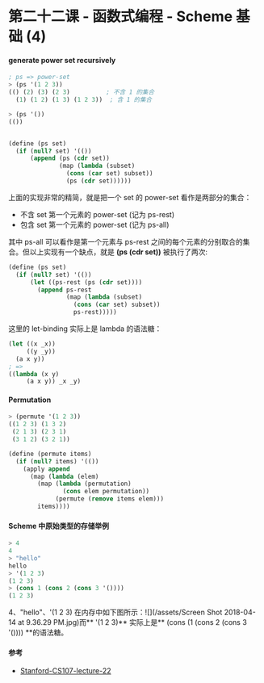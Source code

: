 # 第二十二课 - 函数式编程 - Scheme 基础 \(4\)

#### generate power set recursively

```scheme
; ps => power-set
> (ps '(1 2 3))
(() (2) (3) (2 3)          ; 不含 1 的集合
  (1) (1 2) (1 3) (1 2 3))  ; 含 1 的集合

> (ps '())
(())


(define (ps set)
  (if (null? set) '(())
      (append (ps (cdr set))
              (map (lambda (subset)
                (cons (car set) subset))
                (ps (cdr set))))))
```

上面的实现非常的精简，就是把一个 set 的 power-set 看作是两部分的集合：

* 不含 set 第一个元素的 power-set \(记为 ps-rest\)
* 包含 set 第一个元素的 power-set \(记为 ps-all\)

其中 ps-all 可以看作是第一个元素与 ps-rest 之间的每个元素的分别取合的集合。但以上实现有一个缺点，就是 **\(ps \(cdr set\)\)** 被执行了两次:

```scheme
(define (ps set)
  (if (null? set) '(())
      (let ((ps-rest (ps (cdr set))))
        (append ps-rest
                (map (lambda (subset)
                  (cons (car set) subset))
                  ps-rest)))))
```

这里的 let-binding 实际上是 lambda 的语法糖：

```scheme
(let ((x _x))
     ((y _y))
  (a x y))
; =>
((lambda (x y)
     (a x y)) _x _y)
```

#### Permutation

```scheme
> (permute '(1 2 3))
((1 2 3) (1 3 2)
 (2 1 3) (2 3 1)
 (3 1 2) (3 2 1))
```

```scheme
(define (permute items)
  (if (null? items) '(())
    (apply append
      (map (lambda (elem)
        (map (lambda (permutation)
               (cons elem permutation))
             (permute (remove items elem)))
        items))))
```

#### Scheme 中原始类型的存储举例

```scheme
> 4
4
> "hello"
hello
> '(1 2 3)
(1 2 3)
> (cons 1 (cons 2 (cons 3 '())))
(1 2 3)
```

4、"hello"、'\(1 2 3\) 在内存中如下图所示：![](/assets/Screen Shot 2018-04-14 at 9.36.29 PM.jpg)而** '\(1 2 3\)** 实际上是** \(cons \(1 \(cons 2 \(cons 3 '\(\)\)\)\) **的语法糖。

#### 参考

* [Stanford-CS107-lecture-22](https://www.youtube.com/watch?v=3LeCydausnk&list=PL9D558D49CA734A02&index=22)



